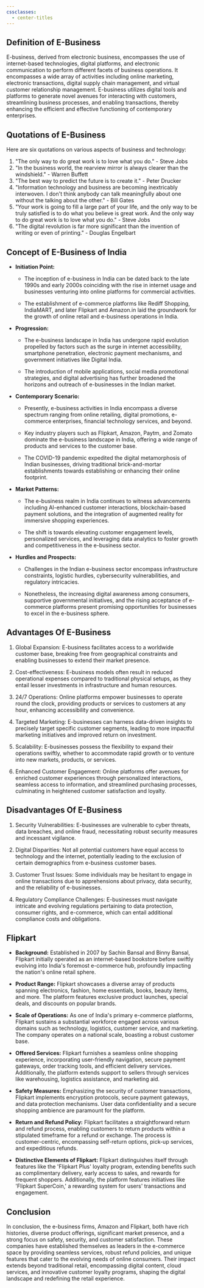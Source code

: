 ```yaml
---
cssclasses:
  - center-titles
---
```


## Definition of E-Business

E-business, derived from electronic business, encompasses the use of internet-based technologies, digital platforms, and electronic communication to perform different facets of business operations. It encompasses a wide array of activities including online marketing, electronic transactions, digital supply chain management, and virtual customer relationship management. E-business utilizes digital tools and platforms to generate novel avenues for interacting with customers, streamlining business processes, and enabling transactions, thereby enhancing the efficient and effective functioning of contemporary enterprises. 

## Quotations of E-Business

Here are six quotations on various aspects of business and technology:

1. "The only way to do great work is to love what you do." - Steve Jobs
2. "In the business world, the rearview mirror is always clearer than the windshield." - Warren Buffett
3. "The best way to predict the future is to create it." - Peter Drucker
4. "Information technology and business are becoming inextricably interwoven. I don't think anybody can talk meaningfully about one without the talking about the other." - Bill Gates
5. "Your work is going to fill a large part of your life, and the only way to be truly satisfied is to do what you believe is great work. And the only way to do great work is to love what you do." - Steve Jobs
6. "The digital revolution is far more significant than the invention of writing or even of printing." - Douglas Engelbart

## Concept of E-Business of India

 - **Initiation Point:**
	- The inception of e-business in India can be dated back to the late 1990s and early 2000s coinciding with the rise in internet usage and businesses venturing into online platforms for commercial activities.
	
	- The establishment of e-commerce platforms like Rediff Shopping, IndiaMART, and later Flipkart and Amazon.in laid the groundwork for the growth of online retail and e-business operations in India.

- **Progression:**

	- The e-business landscape in India has undergone rapid evolution propelled by factors such as the surge in internet accessibility, smartphone penetration, electronic payment mechanisms, and government initiatives like Digital India.
	
	- The introduction of mobile applications, social media promotional strategies, and digital advertising has further broadened the horizons and outreach of e-businesses in the Indian market.

- **Contemporary Scenario:**

	- Presently, e-business activities in India encompass a diverse spectrum ranging from online retailing, digital promotions, e-commerce enterprises, financial technology services, and beyond.
	
	- Key industry players such as Flipkart, Amazon, Paytm, and Zomato dominate the e-business landscape in India, offering a wide range of products and services to the customer base.
	
	- The COVID-19 pandemic expedited the digital metamorphosis of Indian businesses, driving traditional brick-and-mortar establishments towards establishing or enhancing their online footprint.

- **Market Patterns:**

	- The e-business realm in India continues to witness advancements including AI-enhanced customer interactions, blockchain-based payment solutions, and the integration of augmented reality for immersive shopping experiences.
	
	- The shift is towards elevating customer engagement levels, personalized services, and leveraging data analytics to foster growth and competitiveness in the e-business sector.

- **Hurdles and Prospects:**

	- Challenges in the Indian e-business sector encompass infrastructure constraints, logistic hurdles, cybersecurity vulnerabilities, and regulatory intricacies.
	
	- Nonetheless, the increasing digital awareness among consumers, supportive governmental initiatives, and the rising acceptance of e-commerce platforms present promising opportunities for businesses to excel in the e-business sphere.    

## Advantages Of E-Business

1. Global Expansion: E-business facilitates access to a worldwide customer base, breaking free from geographical constraints and enabling businesses to extend their market presence.

2. Cost-effectiveness: E-business models often result in reduced operational expenses compared to traditional physical setups, as they entail lesser investments in infrastructure and human resources.

3. 24/7 Operations: Online platforms empower businesses to operate round the clock, providing products or services to customers at any hour, enhancing accessibility and convenience.

4. Targeted Marketing: E-businesses can harness data-driven insights to precisely target specific customer segments, leading to more impactful marketing initiatives and improved return on investment.

5. Scalability: E-businesses possess the flexibility to expand their operations swiftly, whether to accommodate rapid growth or to venture into new markets, products, or services.

6. Enhanced Customer Engagement: Online platforms offer avenues for enriched customer experiences through personalized interactions, seamless access to information, and streamlined purchasing processes, culminating in heightened customer satisfaction and loyalty.

## Disadvantages Of E-Business

1. Security Vulnerabilities: E-businesses are vulnerable to cyber threats, data breaches, and online fraud, necessitating robust security measures and incessant vigilance.

2. Digital Disparities: Not all potential customers have equal access to technology and the internet, potentially leading to the exclusion of certain demographics from e-business customer bases.

3. Customer Trust Issues: Some individuals may be hesitant to engage in online transactions due to apprehensions about privacy, data security, and the reliability of e-businesses.

4. Regulatory Compliance Challenges: E-businesses must navigate intricate and evolving regulations pertaining to data protection, consumer rights, and e-commerce, which can entail additional compliance costs and obligations.  

## Flipkart

- **Background:** Established in 2007 by Sachin Bansal and Binny Bansal, Flipkart initially operated as an internet-based bookstore before swiftly evolving into India's foremost e-commerce hub, profoundly impacting the nation's online retail sphere.

- **Product Range:** Flipkart showcases a diverse array of products spanning electronics, fashion, home essentials, books, beauty items, and more. The platform features exclusive product launches, special deals, and discounts on popular brands.

- **Scale of Operations:** As one of India's primary e-commerce platforms, Flipkart sustains a substantial workforce engaged across various domains such as technology, logistics, customer service, and marketing. The company operates on a national scale, boasting a robust customer base.

- **Offered Services:** Flipkart furnishes a seamless online shopping experience, incorporating user-friendly navigation, secure payment gateways, order tracking tools, and efficient delivery services. Additionally, the platform extends support to sellers through services like warehousing, logistics assistance, and marketing aid.

- **Safety Measures:** Emphasizing the security of customer transactions, Flipkart implements encryption protocols, secure payment gateways, and data protection mechanisms. User data confidentiality and a secure shopping ambience are paramount for the platform.

- **Return and Refund Policy:** Flipkart facilitates a straightforward return and refund process, enabling customers to return products within a stipulated timeframe for a refund or exchange. The process is customer-centric, encompassing self-return options, pick-up services, and expeditious refunds.

- **Distinctive Elements of Flipkart:** Flipkart distinguishes itself through features like the 'Flipkart Plus' loyalty program, extending benefits such as complimentary delivery, early access to sales, and rewards for frequent shoppers. Additionally, the platform features initiatives like 'Flipkart SuperCoin,' a rewarding system for users' transactions and engagement.  

## Conclusion

In conclusion, the e-business firms, Amazon and Flipkart, both have rich histories, diverse product offerings, significant market presence, and a strong focus on safety, security, and customer satisfaction. These companies have established themselves as leaders in the e-commerce space by providing seamless services, robust refund policies, and unique features that cater to the evolving needs of online consumers. Their impact extends beyond traditional retail, encompassing digital content, cloud services, and innovative customer loyalty programs, shaping the digital landscape and redefining the retail experience.